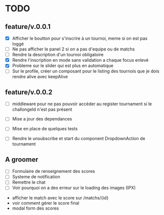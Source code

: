# TODO

## feature/v.0.0.1
- [x] Afficher le boutton pour s'inscrire à un tournoi, meme si on est pas loggé
- [ ] Ne pas afficher le panel 2 si on a pas d'equipe ou de matchs
- [ ] Rendre la description d'un tournoi obligatoire
- [x] Rendre l'inscription en mode sans validation a chaque focus enlevé
- [x] Probleme sur le slider qui est plus en automatique
- [ ] Sur le profile, créer un composant pour le listing des tournois que je dois rendre alive avec keepAlive
## feature/v.0.0.2
- [ ] middleware pour ne pas pouvoir accéder au register tournament si le challongeId n'est pas présent
- [ ] Mise a jour des dependances
- [ ] Mise en place de quelques tests
- [ ] Rendre le unsubscribe et start du component DropdownAction de tournament


## A groomer
- [ ] Formulaire de renseignement des scores
- [ ] Systeme de notification 
- [ ] Remettre le chat
- [ ] Voir pourquoi on a des erreur sur le loading des images (IPX)

- afficher le match avec le score sur /matchs/{id}
- voir comment gérer le score final
- modal form des scores